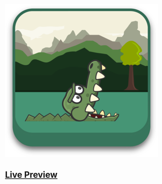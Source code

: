 ![Screenshot](https://github.com/Kallpolo/Game-crocofinity/blob/main/demo.jpg)

# [Live Preview](https://kallpolo.github.io/Game-crocofinity/)
